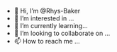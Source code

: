 - 👋 Hi, I’m @Rhys-Baker
- 👀 I’m interested in ...
- 🌱 I’m currently learning...
- 💞️ I’m looking to collaborate on ...
- 📫 How to reach me ...

<!---
Rhys-Baker/Rhys-Baker is a ✨ special ✨ repository because its `README.md` (this file) appears on your GitHub profile.
You can click the Preview link to take a look at your changes.
--->
